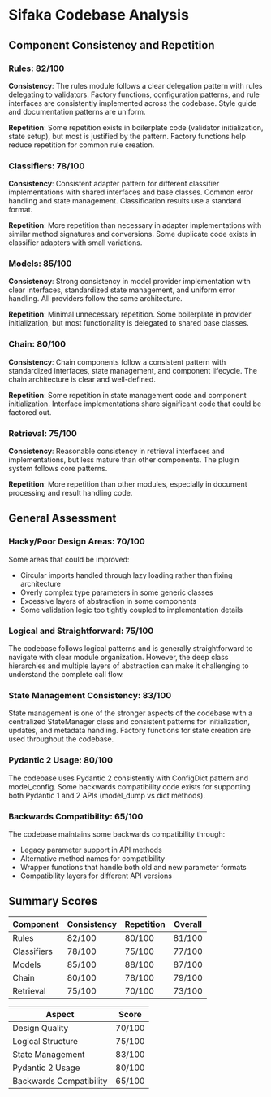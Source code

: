 # Sifaka Codebase Analysis

## Component Consistency and Repetition

### Rules: 82/100
**Consistency**: The rules module follows a clear delegation pattern with rules delegating to validators. Factory functions, configuration patterns, and rule interfaces are consistently implemented across the codebase. Style guide and documentation patterns are uniform.

**Repetition**: Some repetition exists in boilerplate code (validator initialization, state setup), but most is justified by the pattern. Factory functions help reduce repetition for common rule creation.

### Classifiers: 78/100
**Consistency**: Consistent adapter pattern for different classifier implementations with shared interfaces and base classes. Common error handling and state management. Classification results use a standard format.

**Repetition**: More repetition than necessary in adapter implementations with similar method signatures and conversions. Some duplicate code exists in classifier adapters with small variations.

### Models: 85/100
**Consistency**: Strong consistency in model provider implementation with clear interfaces, standardized state management, and uniform error handling. All providers follow the same architecture.

**Repetition**: Minimal unnecessary repetition. Some boilerplate in provider initialization, but most functionality is delegated to shared base classes.

### Chain: 80/100
**Consistency**: Chain components follow a consistent pattern with standardized interfaces, state management, and component lifecycle. The chain architecture is clear and well-defined.

**Repetition**: Some repetition in state management code and component initialization. Interface implementations share significant code that could be factored out.

### Retrieval: 75/100
**Consistency**: Reasonable consistency in retrieval interfaces and implementations, but less mature than other components. The plugin system follows core patterns.

**Repetition**: More repetition than other modules, especially in document processing and result handling code.

## General Assessment

### Hacky/Poor Design Areas: 70/100
Some areas that could be improved:
- Circular imports handled through lazy loading rather than fixing architecture
- Overly complex type parameters in some generic classes
- Excessive layers of abstraction in some components
- Some validation logic too tightly coupled to implementation details

### Logical and Straightforward: 75/100
The codebase follows logical patterns and is generally straightforward to navigate with clear module organization. However, the deep class hierarchies and multiple layers of abstraction can make it challenging to understand the complete call flow.

### State Management Consistency: 83/100
State management is one of the stronger aspects of the codebase with a centralized StateManager class and consistent patterns for initialization, updates, and metadata handling. Factory functions for state creation are used throughout the codebase.

### Pydantic 2 Usage: 80/100
The codebase uses Pydantic 2 consistently with ConfigDict pattern and model_config. Some backwards compatibility code exists for supporting both Pydantic 1 and 2 APIs (model_dump vs dict methods).

### Backwards Compatibility: 65/100
The codebase maintains some backwards compatibility through:
- Legacy parameter support in API methods
- Alternative method names for compatibility
- Wrapper functions that handle both old and new parameter formats
- Compatibility layers for different API versions

## Summary Scores

| Component | Consistency | Repetition | Overall |
|-----------|-------------|------------|---------|
| Rules | 82/100 | 80/100 | 81/100 |
| Classifiers | 78/100 | 75/100 | 77/100 |
| Models | 85/100 | 88/100 | 87/100 |
| Chain | 80/100 | 78/100 | 79/100 |
| Retrieval | 75/100 | 70/100 | 73/100 |

| Aspect | Score |
|--------|-------|
| Design Quality | 70/100 |
| Logical Structure | 75/100 |
| State Management | 83/100 |
| Pydantic 2 Usage | 80/100 |
| Backwards Compatibility | 65/100 |